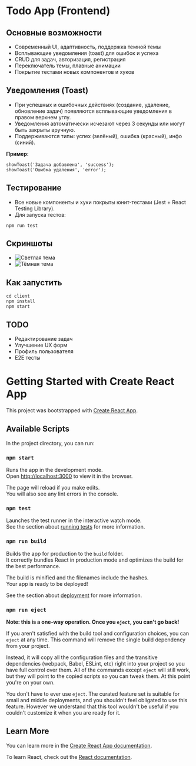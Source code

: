 # Todo App (Frontend)

## Основные возможности

-   Современный UI, адаптивность, поддержка темной темы
-   Всплывающие уведомления (toast) для ошибок и успеха
-   CRUD для задач, авторизация, регистрация
-   Переключатель темы, плавные анимации
-   Покрытие тестами новых компонентов и хуков

## Уведомления (Toast)

-   При успешных и ошибочных действиях (создание, удаление, обновление задач) появляются всплывающие уведомления в правом верхнем углу.
-   Уведомления автоматически исчезают через 3 секунды или могут быть закрыты вручную.
-   Поддерживаются типы: успех (зелёный), ошибка (красный), инфо (синий).

**Пример:**

```
showToast('Задача добавлена', 'success');
showToast('Ошибка удаления', 'error');
```

## Тестирование

-   Все новые компоненты и хуки покрыты юнит-тестами (Jest + React Testing Library).
-   Для запуска тестов:

```
npm run test
```

## Скриншоты

-   ![Светлая тема](./public/screenshot-light.png)
-   ![Тёмная тема](./public/screenshot-dark.png)

## Как запустить

```
cd client
npm install
npm start
```

## TODO

-   Редактирование задач
-   Улучшение UX форм
-   Профиль пользователя
-   E2E тесты

# Getting Started with Create React App

This project was bootstrapped with [Create React App](https://github.com/facebook/create-react-app).

## Available Scripts

In the project directory, you can run:

### `npm start`

Runs the app in the development mode.\
Open [http://localhost:3000](http://localhost:3000) to view it in the browser.

The page will reload if you make edits.\
You will also see any lint errors in the console.

### `npm test`

Launches the test runner in the interactive watch mode.\
See the section about [running tests](https://facebook.github.io/create-react-app/docs/running-tests) for more information.

### `npm run build`

Builds the app for production to the `build` folder.\
It correctly bundles React in production mode and optimizes the build for the best performance.

The build is minified and the filenames include the hashes.\
Your app is ready to be deployed!

See the section about [deployment](https://facebook.github.io/create-react-app/docs/deployment) for more information.

### `npm run eject`

**Note: this is a one-way operation. Once you `eject`, you can't go back!**

If you aren't satisfied with the build tool and configuration choices, you can `eject` at any time. This command will remove the single build dependency from your project.

Instead, it will copy all the configuration files and the transitive dependencies (webpack, Babel, ESLint, etc) right into your project so you have full control over them. All of the commands except `eject` will still work, but they will point to the copied scripts so you can tweak them. At this point you're on your own.

You don't have to ever use `eject`. The curated feature set is suitable for small and middle deployments, and you shouldn't feel obligated to use this feature. However we understand that this tool wouldn't be useful if you couldn't customize it when you are ready for it.

## Learn More

You can learn more in the [Create React App documentation](https://facebook.github.io/create-react-app/docs/getting-started).

To learn React, check out the [React documentation](https://reactjs.org/).

